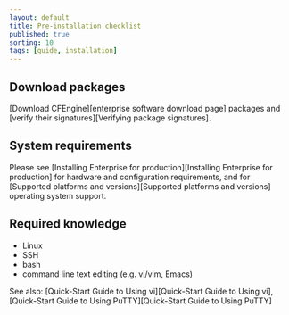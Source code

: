 ```yaml
---
layout: default
title: Pre-installation checklist
published: true
sorting: 10
tags: [guide, installation]
---
```


## Download packages

[Download CFEngine][enterprise software download page] packages and [verify their signatures][Verifying package signatures].

## System requirements

Please see [Installing Enterprise for production][Installing Enterprise for production] for hardware and configuration requirements, and
for [Supported platforms and versions][Supported platforms and versions] operating system support.

## Required knowledge

* Linux
* SSH
* bash
* command line text editing (e.g. vi/vim, Emacs)

See also: [Quick-Start Guide to Using vi][Quick-Start Guide to Using vi], [Quick-Start Guide to Using PuTTY][Quick-Start Guide to Using PuTTY]
